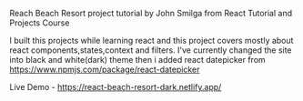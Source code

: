 
Reach Beach Resort project tutorial by John Smilga from React Tutorial and Projects Course

I built this projects while learning react and this project covers mostly about react components,states,context and filters.
I've currently changed the site into black and white(dark) theme then i added react datepicker from https://www.npmjs.com/package/react-datepicker

Live Demo -
https://react-beach-resort-dark.netlify.app/
